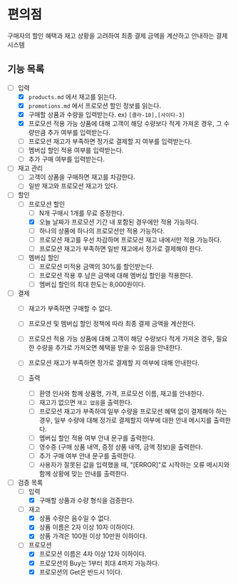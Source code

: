 # 편의점

구매자의 할인 혜택과 재고 상황을 고려하여 최종 결제 금액을 계산하고 안내하는 결제 시스템

## 기능 목록

- [ ] 입력
    - [x] `products.md` 에서 재고를 읽는다.
    - [x] `promotions.md` 에서 프로모션 할인 정보를 읽는다.
    - [x] 구매할 상품과 수량을 입력받는다. ex) `[콜라-10],[사이다-3]`
    - [x] 프로모션 적용 가능 상품에 대해 고객이 해당 수량보다 적게 가져온 경우, 그 수량만큼 추가 여부를 입력받는다.
    - [ ] 프로모션 재고가 부족하면 정가로 결제할 지 여부를 입력받는다.
    - [ ] 멤버십 할인 적용 여부를 입력받는다.
    - [ ] 추가 구매 여부를 입력받는다.

- [ ] 재고 관리
    - [ ] 고객이 상품을 구매하면 재고를 차감한다.
    - [ ] 일반 재고와 프로모션 재고가 있다.

- [ ] 할인
    - [ ] 프로모션 할인
        - [ ] N개 구매시 1개를 무료 증정한다.
        - [x] 오늘 날짜가 프로모션 기간 내 포함된 경우에만 적용 가능하다.
        - [ ] 하나의 상품에 하나의 프로모션만 적용 가능하다.
        - [ ] 프로모션 재고를 우선 차감하며 프로모션 재고 내에서만 적용 가능하다.
        - [ ] 프로모션 재고가 부족하면 일반 재고에서 정가로 결제해야 한다.
    - [ ] 멤버십 할인
        - [ ] 프로모션 미적용 금액의 30%를 할인받는다.
        - [ ] 프로모션 적용 후 남은 금액에 대해 멤버십 할인을 적용한다.
        - [ ] 멤버십 할인의 최대 한도는 8,000원이다.

- [ ] 결제
    - [ ] 재고가 부족하면 구매할 수 없다.
    - [ ] 프로모션 및 멤버십 할인 정책에 따라 최종 결제 금액을 계산한다.
    - [ ] 프로모션 적용 가능 상품에 대해 고객이 해당 수량보다 적게 가져온 경우, 필요한 수량을 추가로 가져오면 혜택을 받을 수 있음을 안내한다.
    - [ ] 프로모션 재고가 부족하면 정가로 결제할 지 여부에 대해 안내한다.

  - [ ] 출력
      - [ ] 환영 인사와 함께 상품명, 가격, 프로모션 이름, 재고를 안내한다.
      - [ ] 재고가 없으면 `재고 없음`을 출력한다.
      - [ ] 프로모션 재고가 부족하여 일부 수량을 프로모션 혜택 없이 결제해야 하는 경우, 일부 수량에 대해 정가로 결제할지 여부에 대한 안내 메시지를 출력한다.
      - [ ] 멤버십 할인 적용 여부 안내 문구를 출력한다.
      - [ ] 영수증 (구매 상품 내역, 증정 상품 내역, 금액 정보)을 출력한다.
      - [ ] 추가 구매 여부 안내 문구를 출력한다.
      - [ ] 사용자가 잘못된 값을 입력했을 때, "[ERROR]"로 시작하는 오류 메시지와 함께 상황에 맞는 안내를 출력한다.

- [ ] 검증 목록
  - [ ] 입력
    - [x] 구매할 상품과 수량 형식을 검증한다.
    
  - [ ] 재고
    - [x] 상품 수량은 음수일 수 없다.
    - [x] 상품 이름은 2자 이상 10자 이하이다.
    - [x] 상품 가격은 100원 이상 10만원 이하이다.
    
  - [ ] 프로모션
    - [x] 프로모션 이름은 4자 이상 12자 이하이다.
    - [x] 프로모션의 Buy는 1부터 최대 4까지 가능하다.
    - [x] 프로모션의 Get은 반드시 1이다.